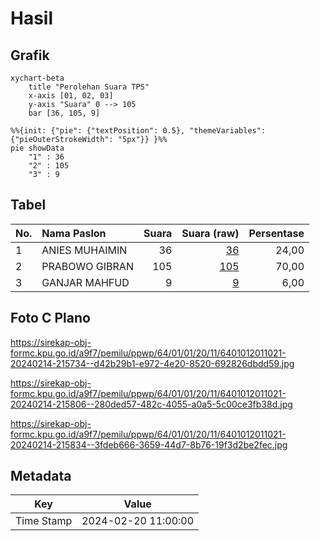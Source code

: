# Hasil

## Grafik

```mermaid
xychart-beta
    title "Perolehan Suara TPS"
    x-axis [01, 02, 03]
    y-axis "Suara" 0 --> 105
    bar [36, 105, 9]
```

```mermaid
%%{init: {"pie": {"textPosition": 0.5}, "themeVariables": {"pieOuterStrokeWidth": "5px"}} }%%
pie showData
    "1" : 36
    "2" : 105
    "3" : 9
```

## Tabel

| No. | Nama Paslon    | Suara | Suara (raw) | Persentase |
|:--- |:-------------- | -----:| -----------:| ----------:|
| 1   | ANIES MUHAIMIN | 36    | [36][p-1]   | 24,00      |
| 2   | PRABOWO GIBRAN | 105   | [105][p-2]  | 70,00      |
| 3   | GANJAR MAHFUD  | 9     | [9][p-3]    | 6,00       |


[p-1]: https://github.com/gigit-pemilu/pemilu-2024-64-kalimantan-timur/blob/main/pilpres/hitung-suara/sub/64-kalimantan-timur/sub/01-paser/sub/01-batu-sopang/sub/2011-batu-kajang/sub/021-tps/sub/paslon-1.txt
[p-2]: https://github.com/gigit-pemilu/pemilu-2024-64-kalimantan-timur/blob/main/pilpres/hitung-suara/sub/64-kalimantan-timur/sub/01-paser/sub/01-batu-sopang/sub/2011-batu-kajang/sub/021-tps/sub/paslon-2.txt
[p-3]: https://github.com/gigit-pemilu/pemilu-2024-64-kalimantan-timur/blob/main/pilpres/hitung-suara/sub/64-kalimantan-timur/sub/01-paser/sub/01-batu-sopang/sub/2011-batu-kajang/sub/021-tps/sub/paslon-3.txt

## Foto C Plano

https://sirekap-obj-formc.kpu.go.id/a9f7/pemilu/ppwp/64/01/01/20/11/6401012011021-20240214-215734--d42b29b1-e972-4e20-8520-692826dbdd59.jpg

https://sirekap-obj-formc.kpu.go.id/a9f7/pemilu/ppwp/64/01/01/20/11/6401012011021-20240214-215806--280ded57-482c-4055-a0a5-5c00ce3fb38d.jpg

https://sirekap-obj-formc.kpu.go.id/a9f7/pemilu/ppwp/64/01/01/20/11/6401012011021-20240214-215834--3fdeb666-3659-44d7-8b76-19f3d2be2fec.jpg


## Metadata

| Key        | Value               |
| ---------- | ------------------- |
| Time Stamp | 2024-02-20 11:00:00 |



